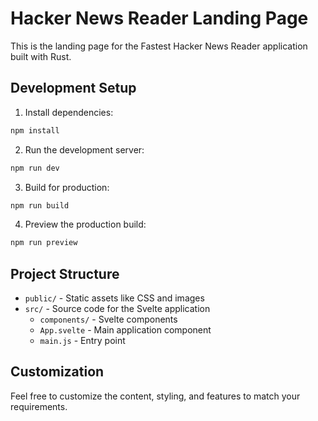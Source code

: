 # Hacker News Reader Landing Page

This is the landing page for the Fastest Hacker News Reader application built with Rust.

## Development Setup

1. Install dependencies:
```bash
npm install
```

2. Run the development server:
```bash
npm run dev
```

3. Build for production:
```bash
npm run build
```

4. Preview the production build:
```bash
npm run preview
```

## Project Structure

- `public/` - Static assets like CSS and images
- `src/` - Source code for the Svelte application
  - `components/` - Svelte components
  - `App.svelte` - Main application component
  - `main.js` - Entry point

## Customization

Feel free to customize the content, styling, and features to match your requirements.
